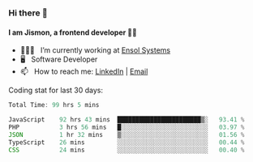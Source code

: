 ### Hi there 👋

#### I am Jismon, a frontend developer 👦🏻

- 🧑🏻‍💻   &nbsp; I’m currently working at <a href='https://www.ensolsystems.com/' target="_blank">Ensol Systems</a>
- 🖥   &nbsp; Software Developer
- 📫   &nbsp; How to reach me: <a href='https://www.linkedin.com/in/jismonthomas/'>LinkedIn</a> | <a href='mailto:hellojismonthomas@gmail.com'>Email</a>

Coding stat for last 30 days:
<!--START_SECTION:waka-->

```javascript
Total Time: 99 hrs 5 mins

JavaScript    92 hrs 43 mins  ███████████████████████▒░   93.41 %
PHP           3 hrs 56 mins   █░░░░░░░░░░░░░░░░░░░░░░░░   03.97 %
JSON          1 hr 32 mins    ▒░░░░░░░░░░░░░░░░░░░░░░░░   01.56 %
TypeScript    26 mins         ░░░░░░░░░░░░░░░░░░░░░░░░░   00.44 %
CSS           24 mins         ░░░░░░░░░░░░░░░░░░░░░░░░░   00.40 %
```

<!--END_SECTION:waka-->

<!--
**jismonthomas/jismonthomas** is a ✨ _special_ ✨ repository because its `README.md` (this file) appears on your GitHub profile.

Here are some ideas to get you started:

- 🔭 I’m currently working on ...
- 🌱 I’m currently learning ...
- 👯 I’m looking to collaborate on ...
- 🤔 I’m looking for help with ...
- 💬 Ask me about ...
- 📫 How to reach me: ...
- 😄 Pronouns: ...
- ⚡ Fun fact: ...
-->
